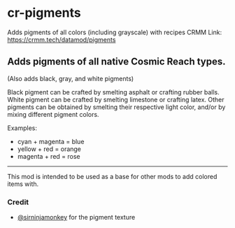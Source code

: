 # cr-pigments
Adds pigments of all colors (including grayscale) with recipes
CRMM Link: https://crmm.tech/datamod/pigments

## Adds pigments of all native Cosmic Reach types.
(Also adds black, gray, and white pigments)

Black pigment can be crafted by smelting asphalt or crafting rubber balls.
White pigment can be crafted by smelting limestone or crafting latex.
Other pigments can be obtained by smelting their respective light color, and/or by mixing different pigment colors.

Examples:
* cyan + magenta = blue
* yellow + red = orange
* magenta + red = rose

---
This mod is intended to be used as a base for other mods to add colored items with.

### Credit
* [@sirninjamonkey](https://bsky.app/profile/sirninjamonkey.bsky.social) for the pigment texture
